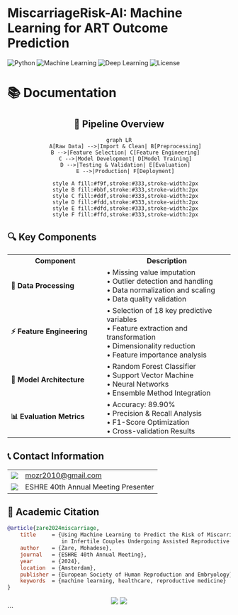 # MiscarriageRisk-AI: Machine Learning for ART Outcome Prediction

![Python](https://img.shields.io/badge/Python-3.8+-blue.svg)
![Machine Learning](https://img.shields.io/badge/Machine%20Learning-Sklearn-orange.svg)
![Deep Learning](https://img.shields.io/badge/Deep%20Learning-PyTorch-red.svg)
![License](https://img.shields.io/badge/License-MIT-green.svg)




# 📚 Documentation

<div align="center">

## 🔄 Pipeline Overview

```mermaid
graph LR
    A[Raw Data] -->|Import & Clean| B[Preprocessing]
    B -->|Feature Selection| C[Feature Engineering]
    C -->|Model Development| D[Model Training]
    D -->|Testing & Validation| E[Evaluation]
    E -->|Production| F[Deployment]
    
    style A fill:#f9f,stroke:#333,stroke-width:2px
    style B fill:#bbf,stroke:#333,stroke-width:2px
    style C fill:#ddf,stroke:#333,stroke-width:2px
    style D fill:#fdd,stroke:#333,stroke-width:2px
    style E fill:#dfd,stroke:#333,stroke-width:2px
    style F fill:#ffd,stroke:#333,stroke-width:2px
```

</div>



## 🔍 Key Components

<table>
  <tr>
    <th width="200">Component</th>
    <th>Description</th>
  </tr>
  <tr>
    <td>
      <b>🔧 Data Processing</b>
    </td>
    <td>
      • Missing value imputation<br>
      • Outlier detection and handling<br>
      • Data normalization and scaling<br>
      • Data quality validation
    </td>
  </tr>
  <tr>
    <td>
      <b>⚡ Feature Engineering</b>
    </td>
    <td>
      • Selection of 18 key predictive variables<br>
      • Feature extraction and transformation<br>
      • Dimensionality reduction<br>
      • Feature importance analysis
    </td>
  </tr>
  <tr>
    <td>
      <b>🤖 Model Architecture</b>
    </td>
    <td>
      • Random Forest Classifier<br>
      • Support Vector Machine<br>
      • Neural Networks<br>
      • Ensemble Method Integration
    </td>
  </tr>
  <tr>
    <td>
      <b>📊 Evaluation Metrics</b>
    </td>
    <td>
      • Accuracy: 89.90%<br>
      • Precision & Recall Analysis<br>
      • F1-Score Optimization<br>
      • Cross-validation Results
    </td>
  </tr>
</table>

</div>

## 📞 Contact Information

<div align="center">
  <table>
    <tr>
      <td align="center">
        <img src="https://img.shields.io/badge/Email-FF0000?style=for-the-badge&logo=gmail&logoColor=white"/>
      </td>
      <td>
        <a href="mailto:mozr2010@gmail.com">mozr2010@gmail.com</a>
      </td>
    </tr>
    <tr>
      <td align="center">
        <img src="https://img.shields.io/badge/Research-00ADD8?style=for-the-badge&logo=google-scholar&logoColor=white"/>
      </td>
      <td>
        ESHRE 40th Annual Meeting Presenter
      </td>
    </tr>
  </table>
</div>

## 📖 Academic Citation

```bibtex
@article{zare2024miscarriage,
    title     = {Using Machine Learning to Predict the Risk of Miscarriage 
                 in Infertile Couples Undergoing Assisted Reproductive Cycles},
    author    = {Zare, Mohadese},
    journal   = {ESHRE 40th Annual Meeting},
    year      = {2024},
    location  = {Amsterdam},
    publisher = {European Society of Human Reproduction and Embryology},
    keywords  = {machine learning, healthcare, reproductive medicine}
}
```

<div align="center">
  <img src="https://img.shields.io/badge/Status-Active-success?style=for-the-badge&logo=github"/>
  <img src="https://img.shields.io/badge/Version-1.0.0-blue?style=for-the-badge&logo=semantic-release"/>
</div>
```


